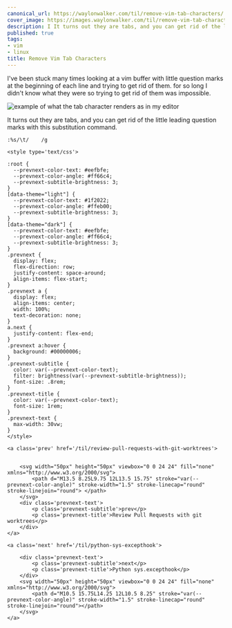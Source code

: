 ```yaml
---
canonical_url: https://waylonwalker.com/til/remove-vim-tab-characters/
cover_image: https://images.waylonwalker.com/til/remove-vim-tab-characters.png
description: I It turns out they are tabs, and you can get rid of the little leading
published: true
tags:
- vim
- linux
title: Remove Vim Tab Characters
---
```


I've been stuck many times looking at a vim buffer with little question marks at the beginning of each line and trying to get rid of them.  for so long I didn't know what they were so trying to get rid of them was impossible.

![example of what the tab character renders as in my editor](https://images.waylonwalker.com/vim-tab-characters.png)

It turns out they are tabs, and you can get rid of the little leading question marks with this substitution command.

``` vim
:%s/\t/    /g
```
<div class='prevnext'>

    <style type='text/css'>

    :root {
      --prevnext-color-text: #eefbfe;
      --prevnext-color-angle: #ff66c4;
      --prevnext-subtitle-brightness: 3;
    }
    [data-theme="light"] {
      --prevnext-color-text: #1f2022;
      --prevnext-color-angle: #ffeb00;
      --prevnext-subtitle-brightness: 3;
    }
    [data-theme="dark"] {
      --prevnext-color-text: #eefbfe;
      --prevnext-color-angle: #ff66c4;
      --prevnext-subtitle-brightness: 3;
    }
    .prevnext {
      display: flex;
      flex-direction: row;
      justify-content: space-around;
      align-items: flex-start;
    }
    .prevnext a {
      display: flex;
      align-items: center;
      width: 100%;
      text-decoration: none;
    }
    a.next {
      justify-content: flex-end;
    }
    .prevnext a:hover {
      background: #00000006;
    }
    .prevnext-subtitle {
      color: var(--prevnext-color-text);
      filter: brightness(var(--prevnext-subtitle-brightness));
      font-size: .8rem;
    }
    .prevnext-title {
      color: var(--prevnext-color-text);
      font-size: 1rem;
    }
    .prevnext-text {
      max-width: 30vw;
    }
    </style>
    
    <a class='prev' href='/til/review-pull-requests-with-git-worktrees'>
    

        <svg width="50px" height="50px" viewbox="0 0 24 24" fill="none" xmlns="http://www.w3.org/2000/svg">
            <path d="M13.5 8.25L9.75 12L13.5 15.75" stroke="var(--prevnext-color-angle)" stroke-width="1.5" stroke-linecap="round" stroke-linejoin="round"> </path>
        </svg>
        <div class='prevnext-text'>
            <p class='prevnext-subtitle'>prev</p>
            <p class='prevnext-title'>Review Pull Requests with git worktrees</p>
        </div>
    </a>
    
    <a class='next' href='/til/python-sys-excepthook'>
    
        <div class='prevnext-text'>
            <p class='prevnext-subtitle'>next</p>
            <p class='prevnext-title'>Python sys.excepthook</p>
        </div>
        <svg width="50px" height="50px" viewbox="0 0 24 24" fill="none" xmlns="http://www.w3.org/2000/svg">
            <path d="M10.5 15.75L14.25 12L10.5 8.25" stroke="var(--prevnext-color-angle)" stroke-width="1.5" stroke-linecap="round" stroke-linejoin="round"></path>
        </svg>
    </a>
  </div>